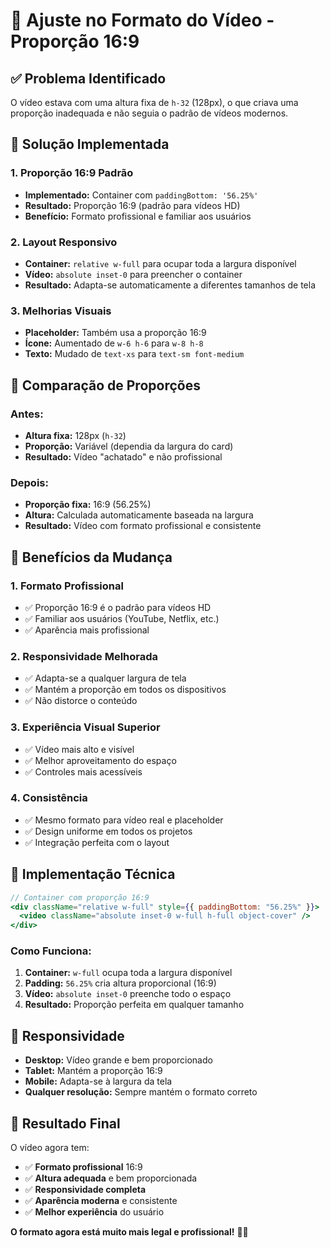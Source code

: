 # 🎥 Ajuste no Formato do Vídeo - Proporção 16:9

## ✅ **Problema Identificado**

O vídeo estava com uma altura fixa de `h-32` (128px), o que criava uma proporção inadequada e não seguia o padrão de vídeos modernos.

## 🎯 **Solução Implementada**

### **1. Proporção 16:9 Padrão**

- **Implementado:** Container com `paddingBottom: '56.25%'`
- **Resultado:** Proporção 16:9 (padrão para vídeos HD)
- **Benefício:** Formato profissional e familiar aos usuários

### **2. Layout Responsivo**

- **Container:** `relative w-full` para ocupar toda a largura disponível
- **Vídeo:** `absolute inset-0` para preencher o container
- **Resultado:** Adapta-se automaticamente a diferentes tamanhos de tela

### **3. Melhorias Visuais**

- **Placeholder:** Também usa a proporção 16:9
- **Ícone:** Aumentado de `w-6 h-6` para `w-8 h-8`
- **Texto:** Mudado de `text-xs` para `text-sm font-medium`

## 📐 **Comparação de Proporções**

### **Antes:**

- **Altura fixa:** 128px (`h-32`)
- **Proporção:** Variável (dependia da largura do card)
- **Resultado:** Vídeo "achatado" e não profissional

### **Depois:**

- **Proporção fixa:** 16:9 (56.25%)
- **Altura:** Calculada automaticamente baseada na largura
- **Resultado:** Vídeo com formato profissional e consistente

## 🎨 **Benefícios da Mudança**

### **1. Formato Profissional**

- ✅ Proporção 16:9 é o padrão para vídeos HD
- ✅ Familiar aos usuários (YouTube, Netflix, etc.)
- ✅ Aparência mais profissional

### **2. Responsividade Melhorada**

- ✅ Adapta-se a qualquer largura de tela
- ✅ Mantém a proporção em todos os dispositivos
- ✅ Não distorce o conteúdo

### **3. Experiência Visual Superior**

- ✅ Vídeo mais alto e visível
- ✅ Melhor aproveitamento do espaço
- ✅ Controles mais acessíveis

### **4. Consistência**

- ✅ Mesmo formato para vídeo real e placeholder
- ✅ Design uniforme em todos os projetos
- ✅ Integração perfeita com o layout

## 🔧 **Implementação Técnica**

```jsx
// Container com proporção 16:9
<div className="relative w-full" style={{ paddingBottom: "56.25%" }}>
  <video className="absolute inset-0 w-full h-full object-cover" />
</div>
```

### **Como Funciona:**

1. **Container:** `w-full` ocupa toda a largura disponível
2. **Padding:** `56.25%` cria altura proporcional (16:9)
3. **Vídeo:** `absolute inset-0` preenche todo o espaço
4. **Resultado:** Proporção perfeita em qualquer tamanho

## 📱 **Responsividade**

- **Desktop:** Vídeo grande e bem proporcionado
- **Tablet:** Mantém a proporção 16:9
- **Mobile:** Adapta-se à largura da tela
- **Qualquer resolução:** Sempre mantém o formato correto

## 🎉 **Resultado Final**

O vídeo agora tem:

- ✅ **Formato profissional** 16:9
- ✅ **Altura adequada** e bem proporcionada
- ✅ **Responsividade completa**
- ✅ **Aparência moderna** e consistente
- ✅ **Melhor experiência** do usuário

**O formato agora está muito mais legal e profissional!** 🚀✨
